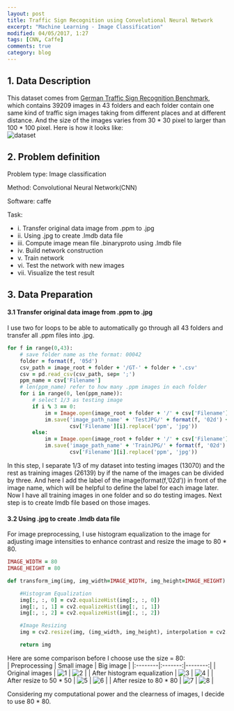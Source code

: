 ```yaml
---
layout: post
title: Traffic Sign Recognition using Convelutional Neural Network
excerpt: "Machine Learning - Image Classification"
modified: 04/05/2017, 1:27
tags: [CNN, Caffe]
comments: true
category: blog
---
```


## 1. Data Description
This dataset comes from [German Traffic Sign Recognition Benchmark](http://benchmark.ini.rub.de/?section=gtsrb&subsection=dataset), which contains 39209 images in 43 folders and each folder contain one same kind of traffic sign images taking from different places and at different distance. And the size of the images varies from 30 * 30 pixel to larger than 100 * 100 pixel. Here is how it looks like:  
![dataset](https://github.com/San-Wang/San-Wang.github.io/blob/master/images/GTSRB/Dataset.png)

## 2. Problem definition

Problem type: Image classification  

Method: Convolutional Neural Network(CNN)    

Software: caffe    

Task:
* i. Transfer original data image from .ppm to .jpg
* ii. Using .jpg to create .lmdb data file
* iii. Compute image mean file .binaryproto using .lmdb file 
* iv. Build network construction 
* v. Train network
* vi. Test the network with new images
* vii. Visualize the test result

## 3. Data Preparation
#### 3.1 Transfer original data image from .ppm to .jpg
I use two for loops to be able to automatically go through all 43 folders and transfer all .ppm files into .jpg. 

~~~ ruby
for f in range(0,43):
    # save folder name as the format: 00042
    folder = format(f, '05d')
    csv_path = image_root + folder + '/GT-' + folder + '.csv'
    csv = pd.read_csv(csv_path, sep= ';')
    ppm_name = csv['Filename']
    # len(ppm_name) refer to how many .ppm images in each folder
    for i in range(0, len(ppm_name)):
        # select 1/3 as testing image
        if i % 3 == 0:
            im = Image.open(image_root + folder + '/' + csv['Filename'][i])
            im.save('image_path_name' + 'TestJPG/' + format(f, '02d') + '_' +
                    csv['Filename'][i].replace('ppm', 'jpg'))
        else:
            im = Image.open(image_root + folder + '/' + csv['Filename'][i])
            im.save('image_path_name' + 'TrainJPG/' + format(f, '02d') + '_' +
                    csv['Filename'][i].replace('ppm', 'jpg'))
~~~
In this step, I separate 1/3 of my dataset into testing images (13070) and the rest as training images (26139) by if the name of the images can be divided by three. And here I add the label of the image(format(f,’02d’)) in front of the image name, which will be helpful to define the label for each image later. Now I have all training images in one folder and so do testing images. Next step is to create lmdb file based on those images. 

#### 3.2 Using .jpg to create .lmdb data file
For image preprocessing, I use histogram equalization to the image for adjusting image intensities to enhance contrast and resize the image to 80 * 80. 
~~~ ruby
IMAGE_WIDTH = 80
IMAGE_HEIGHT = 80

def transform_img(img, img_width=IMAGE_WIDTH, img_height=IMAGE_HEIGHT):

    #Histogram Equalization
    img[:, :, 0] = cv2.equalizeHist(img[:, :, 0])
    img[:, :, 1] = cv2.equalizeHist(img[:, :, 1])
    img[:, :, 2] = cv2.equalizeHist(img[:, :, 2])

    #Image Resizing
    img = cv2.resize(img, (img_width, img_height), interpolation = cv2.INTER_CUBIC)

    return img
~~~

Here are some comparison before I choose use the size = 80:  
|  Preprocessing | Small image | Big image |
|:--------|:-------:|--------:|
| Original images  | ![1](https://github.com/San-Wang/San-Wang.github.io/blob/master/images/GTSRB/imshow_original.png)   | ![2](https://github.com/San-Wang/San-Wang.github.io/blob/master/images/GTSRB/imshow_bigOriginal.png)   |
| After histogram equalization   | ![3](https://github.com/San-Wang/San-Wang.github.io/blob/master/images/GTSRB/imshow_HistEqual.png)   | ![4](https://github.com/San-Wang/San-Wang.github.io/blob/master/images/GTSRB/imshow_bigHistEqual.png)   |
| After resize to 50 * 50  | ![5](https://github.com/San-Wang/San-Wang.github.io/blob/master/images/GTSRB/imshow_resize50.png)   | ![6](https://github.com/San-Wang/San-Wang.github.io/blob/master/images/GTSRB/imshow_bigResize50.png)   |
| After resize to 80 * 80   | ![7](https://github.com/San-Wang/San-Wang.github.io/blob/master/images/GTSRB/imshow_resize80.png)   | ![8](https://github.com/San-Wang/San-Wang.github.io/blob/master/images/GTSRB/imshow_bigResize80.png)   |

Considering my computational power and the clearness of images, I decide to use 80 * 80.

